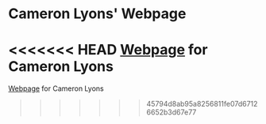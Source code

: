 # Cameron Lyons' Webpage

<<<<<<< HEAD
[Webpage](https://cameronlyons.github.io) for Cameron Lyons
=======
[Webpage](cameronlyons.github.io) for Cameron Lyons
>>>>>>> 45794d8ab95a8256811fe07d67126652b3d67e77
